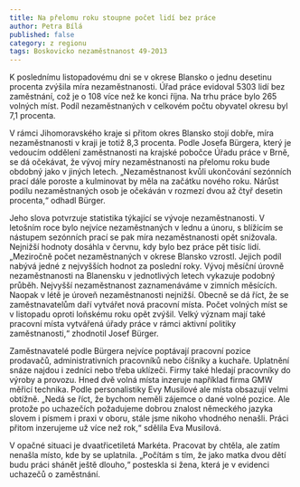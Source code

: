 ```yaml
---
title: Na přelomu roku stoupne počet lidí bez práce
author: Petra Bílá
published: false
category: z regionu
tags: Boskovicko nezaměstnanost 49-2013
---
```


K poslednímu listopadovému dni se v okrese Blansko o jednu desetinu procenta zvýšila míra nezaměstnanosti. Úřad práce evidoval 5303 lidí bez zaměstnání, což je o 108 více než ke konci října. Na trhu práce bylo 265 volných míst. Podíl nezaměstnaných v celkovém počtu obyvatel okresu byl 7,1 procenta.

V rámci Jihomoravského kraje si přitom okres Blansko stojí dobře, míra nezaměstnanosti v kraji je totiž 8,3 procenta. Podle Josefa Bürgera, který je vedoucím oddělení zaměstnanosti na krajské pobočce Úřadu práce v Brně, se dá očekávat, že vývoj míry nezaměstnanosti na přelomu roku bude obdobný jako v jiných letech. „Nezaměstnanost kvůli ukončování sezónních prací dále poroste a kulminovat by měla na začátku nového roku. Nárůst podílu nezaměstnaných osob je očekáván v rozmezí dvou až čtyř desetin procenta,“ odhadl Bürger.

Jeho slova potvrzuje statistika týkající se vývoje nezaměstnanosti. V letošním roce bylo nejvíce nezaměstnaných v lednu a únoru, s blížícím se nástupem sezónních prací se pak míra nezaměstnanosti opět snižovala. Nejnižší hodnoty dosáhla v červnu, kdy bylo bez práce pět tisíc lidí. „Meziročně počet nezaměstnaných v okrese Blansko vzrostl. Jejich podíl nabývá jedné z nejvyšších hodnot za poslední roky. Vývoj měsíční úrovně nezaměstnanosti na Blanensku v jednotlivých letech vykazuje podobný průběh. Nejvyšší nezaměstnanost zaznamenáváme v zimních měsících. Naopak v létě je úroveň nezaměstnanosti nejnižší. Obecně se dá říct, že se zaměstnavatelům daří vytvářet nová pracovní místa. Počet volných míst se v listopadu oproti loňskému roku opět zvýšil. Velký význam mají také pracovní místa vytvářená úřady práce v rámci aktivní politiky zaměstnanosti,“ zhodnotil Josef Bürger.

Zaměstnavatelé podle Bürgera nejvíce poptávají pracovní pozice prodavačů, administrativních pracovníků nebo číšníky a kuchaře. Uplatnění snáze najdou i zedníci nebo třeba uklízeči. Firmy také hledají pracovníky do výroby a provozu. Hned dvě volná místa inzeruje například firma GMW měřicí technika. Podle personalistiky Evy Musilové ale místa obsazují velmi obtížně. „Nedá se říct, že bychom neměli zájemce o dané volné pozice. Ale protože po uchazečích požadujeme dobrou znalost německého jazyka slovem i písmem i praxi v oboru, stále jsme nikoho vhodného nenašli. Práci přitom inzerujeme už více než rok,“ sdělila Eva Musilová.

V opačné situaci je dvaatřicetiletá Markéta. Pracovat by chtěla, ale zatím nenašla místo, kde by se uplatnila. „Počítám s tím, že jako matka dvou dětí budu práci shánět ještě dlouho,“ posteskla si žena, která je v evidenci uchazečů o zaměstnání.